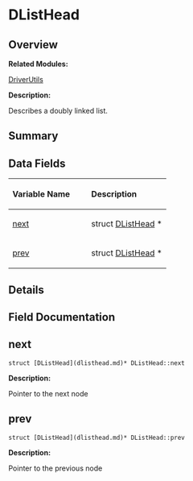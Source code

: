 # DListHead<a name="EN-US_TOPIC_0000001055039512"></a>

## **Overview**<a name="section399361711093529"></a>

**Related Modules:**

[DriverUtils](driverutils.md)

**Description:**

Describes a doubly linked list. 

## **Summary**<a name="section1422871307093529"></a>

## Data Fields<a name="pub-attribs"></a>

<a name="table1861429608093529"></a>
<table><thead align="left"><tr id="row243254074093529"><th class="cellrowborder" valign="top" width="50%" id="mcps1.1.3.1.1"><p id="p117662790093529"><a name="p117662790093529"></a><a name="p117662790093529"></a>Variable Name</p>
</th>
<th class="cellrowborder" valign="top" width="50%" id="mcps1.1.3.1.2"><p id="p904685916093529"><a name="p904685916093529"></a><a name="p904685916093529"></a>Description</p>
</th>
</tr>
</thead>
<tbody><tr id="row1790724769093529"><td class="cellrowborder" valign="top" width="50%" headers="mcps1.1.3.1.1 "><p id="p502000603093529"><a name="p502000603093529"></a><a name="p502000603093529"></a><a href="dlisthead.md#af7070eed646e13e51c9fd05ccc2a848c">next</a></p>
</td>
<td class="cellrowborder" valign="top" width="50%" headers="mcps1.1.3.1.2 "><p id="p333286275093529"><a name="p333286275093529"></a><a name="p333286275093529"></a>struct <a href="dlisthead.md">DListHead</a> * </p>
</td>
</tr>
<tr id="row1235210181093529"><td class="cellrowborder" valign="top" width="50%" headers="mcps1.1.3.1.1 "><p id="p1126940210093529"><a name="p1126940210093529"></a><a name="p1126940210093529"></a><a href="dlisthead.md#a710f250657bad3dc283472e1252f5f20">prev</a></p>
</td>
<td class="cellrowborder" valign="top" width="50%" headers="mcps1.1.3.1.2 "><p id="p258592497093529"><a name="p258592497093529"></a><a name="p258592497093529"></a>struct <a href="dlisthead.md">DListHead</a> * </p>
</td>
</tr>
</tbody>
</table>

## **Details**<a name="section899656325093529"></a>

## **Field Documentation**<a name="section632577647093529"></a>

## next<a name="af7070eed646e13e51c9fd05ccc2a848c"></a>

```
struct [DListHead](dlisthead.md)* DListHead::next
```

 **Description:**

Pointer to the next node 

## prev<a name="a710f250657bad3dc283472e1252f5f20"></a>

```
struct [DListHead](dlisthead.md)* DListHead::prev
```

 **Description:**

Pointer to the previous node 

